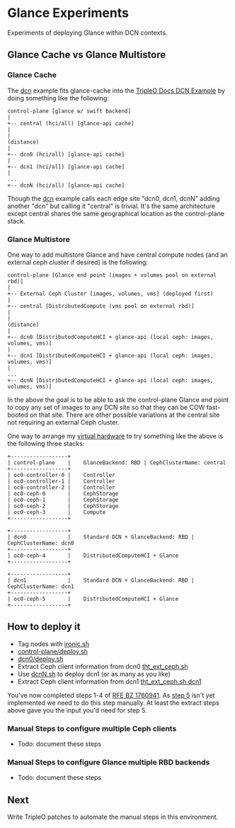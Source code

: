 # Glance Experiments

Experiments of deploying Glance within DCN contexts.

## Glance Cache vs Glance Multistore

### Glance Cache

The [dcn](../dcn) example fits glance-cache into the [TripleO Docs DCN Example](https://docs.openstack.org/project-deploy-guide/tripleo-docs/latest/features/distributed_compute_node.html#example-dcn-deployment-with-pre-provisioned-nodes-shared-networks-and-multiple-stacks) by doing something like the following:

```
control-plane [glance w/ swift backend]
|
+-- central (hci/all) [glance-api cache]
|
|
(distance)
|
+-- dcn0 (hci/all) [glance-api cache]
|
+-- dcn1 (hci/all) [glance-api cache]
|
...
+-- dcnN (hci/all) [glance-api cache]
```

Though the [dcn](../dcn) example calls each edge site "dcn0, dcn1,
dcnN" adding another "dcn" but calling it "central" is trivial. It's
the same architecture except central shares the same geographical
location as the control-plane stack.

### Glance Multistore

One way to add multistore Glance and have central compute nodes (and
an external ceph cluster if desired) is the following:

```
control-plane [Glance end point (images + volumes pool on external rbd)]
|
+-- External Ceph Cluster [images, volumes, vms] (deployed first)
|
+-- central [DistributedCompute (vms pool on external rbd)]
|
|
(distance)
|
+-- dcn0 [DistributedComputeHCI + glance-api (local ceph: images, volumes, vms)]
|
+-- dcn1 [DistributedComputeHCI + glance-api (local ceph: images, volumes, vms)]
|
...
+-- dcnN [DistributedComputeHCI + glance-api (local ceph: images, volumes, vms)]
```

In the above the goal is to be able to ask the control-plane Glance
end point to copy any set of images to any DCN site so that they can
be COW fast-booted on that site. There are other possible variations
at the central site not requiring an external Ceph cluster.

One way to arrange my [virtual hardware](../tripleo-lab/overrides.yml#L12)
to try something like the above is the following three stacks:

```
+------------------+
| control-plane    |    GlanceBackend: RBD | CephClusterName: central
+------------------+
| oc0-controller-0 |    Controller
| oc0-controller-1 |    Controller
| oc0-controller-2 |    Controller
| oc0-ceph-0       |    CephStorage
| oc0-ceph-1       |    CephStorage
| oc0-ceph-2       |    CephStorage
| oc0-ceph-3       |    Compute
+------------------+

+------------------+
| dcn0             |    Standard DCN + GlanceBackend: RBD | CephClusterName: dcn0
+------------------+
| oc0-ceph-4       |    DistributedComputeHCI + Glance
+------------------+

+------------------+
| dcn1             |    Standard DCN + GlanceBackend: RBD | CephClusterName: dcn1
+------------------+
| oc0-ceph-5       |    DistributedComputeHCI + Glance
+------------------+
```

## How to deploy it

- Tag nodes with [ironic.sh](ironic.sh)
- [control-plane/deploy.sh](control-plane/deploy.sh)
- [dcn0/deploy.sh](dcn0/deploy.sh)
- Extract Ceph client information from dcn0 [tht_ext_ceph.sh](external_ceph/tht_ext_ceph.sh)
- Use [dcnN.sh](dcnN.sh) to deploy dcn1 (or as many as you like)
- Extract Ceph client information from dcn1 [tht_ext_ceph.sh dcn1](external_ceph/tht_ext_ceph.sh)

You've now completed steps 1-4 of 
[RFE BZ 1760941](https://bugzilla.redhat.com/show_bug.cgi?id=1760941#c0).
As [step 5](https://blueprints.launchpad.net/tripleo/+spec/multiple-external-ceph)
isn't yet implemented we need to do this step manually.
At least the extract steps above gave you the input you'd need for step 5.

### Manual Steps to configure multiple Ceph clients

- Todo: document these steps

### Manual Steps to configure Glance multiple RBD backends

- Todo: document these steps

## Next

Write TripleO patches to automate the manual steps in this environment.
